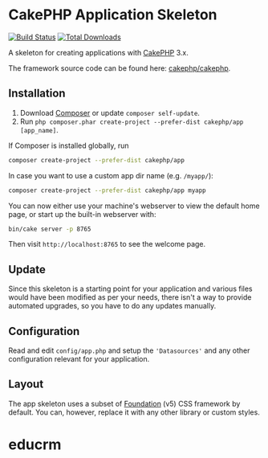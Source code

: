 # CakePHP Application Skeleton

[![Build Status](https://img.shields.io/travis/cakephp/app/master.svg?style=flat-square)](https://travis-ci.org/cakephp/app)
[![Total Downloads](https://img.shields.io/packagist/dt/cakephp/app.svg?style=flat-square)](https://packagist.org/packages/cakephp/app)

A skeleton for creating applications with [CakePHP](https://cakephp.org) 3.x.

The framework source code can be found here: [cakephp/cakephp](https://github.com/cakephp/cakephp).

## Installation

1. Download [Composer](https://getcomposer.org/doc/00-intro.md) or update `composer self-update`.
2. Run `php composer.phar create-project --prefer-dist cakephp/app [app_name]`.

If Composer is installed globally, run

```bash
composer create-project --prefer-dist cakephp/app
```

In case you want to use a custom app dir name (e.g. `/myapp/`):

```bash
composer create-project --prefer-dist cakephp/app myapp
```

You can now either use your machine's webserver to view the default home page, or start
up the built-in webserver with:

```bash
bin/cake server -p 8765
```

Then visit `http://localhost:8765` to see the welcome page.

## Update

Since this skeleton is a starting point for your application and various files
would have been modified as per your needs, there isn't a way to provide
automated upgrades, so you have to do any updates manually.

## Configuration

Read and edit `config/app.php` and setup the `'Datasources'` and any other
configuration relevant for your application.

## Layout

The app skeleton uses a subset of [Foundation](http://foundation.zurb.com/) (v5) CSS
framework by default. You can, however, replace it with any other library or
custom styles.
# educrm
